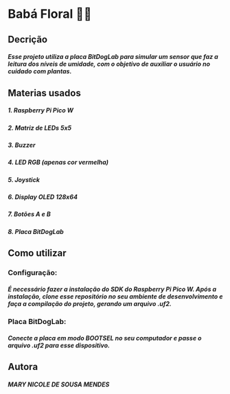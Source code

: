 # Babá Floral :herb::rotating_light:

## Decrição 
##### Esse projeto utiliza a placa BitDogLab para simular um sensor que faz a leitura dos níveis de umidade, com o objetivo de auxiliar o usuário no cuidado com plantas. 


## Materias usados
##### 1. Raspberry Pi Pico W
##### 2. Matriz de LEDs 5x5
##### 3. Buzzer
##### 4. LED RGB (apenas cor vermelha)
##### 5. Joystick
##### 6. Display OLED 128x64
##### 7. Botões A e B
##### 8. Placa BitDogLab


## Como utilizar
### Configuração:
##### É necessário fazer a instalação do SDK do Raspberry Pi Pico W. Após a instalação, clone esse repositório no seu ambiente de desenvolvimento e faça a compilação do projeto, gerando um arquivo .uf2.

### Placa BitDogLab:
##### Conecte a placa em modo BOOTSEL no seu computador e passe o arquivo .uf2 para esse dispositivo.


## Autora
##### MARY NICOLE DE SOUSA MENDES
